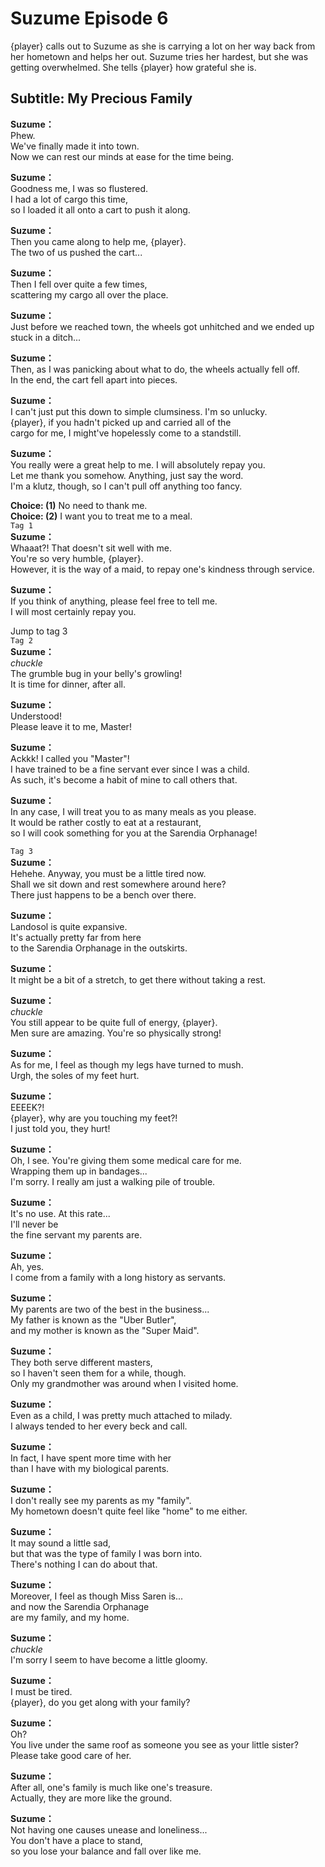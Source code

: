 # Suzume Episode 6
{player} calls out to Suzume as she is carrying a lot on her way back from her hometown and helps her out. Suzume tries her hardest, but she was getting overwhelmed. She tells {player} how grateful she is.
  
## Subtitle: My Precious Family
  
**Suzume：**  
Phew.  
We've finally made it into town.  
Now we can rest our minds at ease for the time being.  
  
**Suzume：**  
Goodness me, I was so flustered.  
I had a lot of cargo this time,  
so I loaded it all onto a cart to push it along.  
  
**Suzume：**  
Then you came along to help me, {player}.  
The two of us pushed the cart...  
  
**Suzume：**  
Then I fell over quite a few times,  
scattering my cargo all over the place.  
  
**Suzume：**  
Just before we reached town, the wheels got unhitched and we ended up  
stuck in a ditch...  
  
**Suzume：**  
Then, as I was panicking about what to do, the wheels actually fell off.  
In the end, the cart fell apart into pieces.  
  
**Suzume：**  
I can't just put this down to simple clumsiness. I'm so unlucky.  
{player}, if you hadn't picked up and carried all of the  
cargo for me, I might've hopelessly come to a standstill.  
  
**Suzume：**  
You really were a great help to me. I will absolutely repay you.  
Let me thank you somehow. Anything, just say the word.  
I'm a klutz, though, so I can't pull off anything too fancy.  
  
**Choice: (1)**  No need to thank me.  
**Choice: (2)**  I want you to treat me to a meal.  
`Tag 1`  
**Suzume：**  
Whaaat?! That doesn't sit well with me.  
You're so very humble, {player}.  
However, it is the way of a maid, to repay one's kindness through service.  
  
**Suzume：**  
If you think of anything, please feel free to tell me.  
I will most certainly repay you.  
  
Jump to tag 3  
`Tag 2`  
**Suzume：**  
*chuckle*  
The grumble bug in your belly's growling!  
It is time for dinner, after all.  
  
**Suzume：**  
Understood!  
Please leave it to me, Master!  
  
**Suzume：**  
Ackkk! I called you \"Master\"!  
I have trained to be a fine servant ever since I was a child.  
As such, it's become a habit of mine to call others that.  
  
**Suzume：**  
In any case, I will treat you to as many meals as you please.  
It would be rather costly to eat at a restaurant,  
so I will cook something for you at the Sarendia Orphanage!  
  
`Tag 3`  
**Suzume：**  
Hehehe. Anyway, you must be a little tired now.  
Shall we sit down and rest somewhere around here?  
There just happens to be a bench over there.  
  
**Suzume：**  
Landosol is quite expansive.  
It's actually pretty far from here  
to the Sarendia Orphanage in the outskirts.  
  
**Suzume：**  
It might be a bit of a stretch, to get there without taking a rest.  
  
**Suzume：**  
*chuckle*  
You still appear to be quite full of energy, {player}.  
Men sure are amazing. You're so physically strong!  
  
**Suzume：**  
As for me, I feel as though my legs have turned to mush.  
Urgh, the soles of my feet hurt.  
  
**Suzume：**  
EEEEK?!  
{player}, why are you touching my feet?!  
I just told you, they hurt!  
  
**Suzume：**  
Oh, I see. You're giving them some medical care for me.  
Wrapping them up in bandages...  
I'm sorry. I really am just a walking pile of trouble.  
  
**Suzume：**  
It's no use. At this rate...  
I'll never be  
the fine servant my parents are.  
  
**Suzume：**  
Ah, yes.  
I come from a family with a long history as servants.  
  
**Suzume：**  
My parents are two of the best in the business...  
My father is known as the \"Uber Butler\",  
and my mother is known as the \"Super Maid\".  
  
**Suzume：**  
They both serve different masters,  
so I haven't seen them for a while, though.  
Only my grandmother was around when I visited home.  
  
**Suzume：**  
Even as a child, I was pretty much attached to milady.  
I always tended to her every beck and call.  
  
**Suzume：**  
In fact, I have spent more time with her  
than I have with my biological parents.  
  
**Suzume：**  
I don't really see my parents as my \"family\".  
My hometown doesn't quite feel like \"home\" to me either.  
  
**Suzume：**  
It may sound a little sad,  
but that was the type of family I was born into.  
There's nothing I can do about that.  
  
**Suzume：**  
Moreover, I feel as though Miss Saren is...  
and now the Sarendia Orphanage  
are my family, and my home.  
  
**Suzume：**  
*chuckle*  
I'm sorry I seem to have become a little gloomy.  
  
**Suzume：**  
I must be tired.  
{player}, do you get along with your family?  
  
**Suzume：**  
Oh?  
You live under the same roof as someone you see as your little sister?  
Please take good care of her.  
  
**Suzume：**  
After all, one's family is much like one's treasure.  
Actually, they are more like the ground.  
  
**Suzume：**  
Not having one causes unease and loneliness...  
You don't have a place to stand,  
so you lose your balance and fall over like me.  
